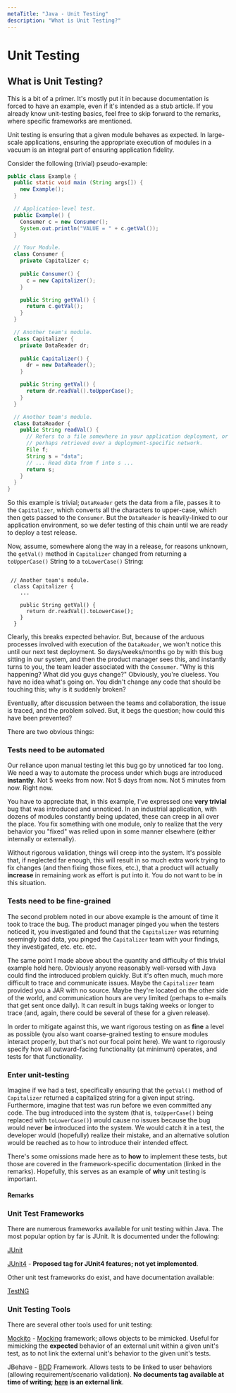```yaml
---
metaTitle: "Java - Unit Testing"
description: "What is Unit Testing?"
---
```


# Unit Testing




## What is Unit Testing?


This is a bit of a primer.  It's mostly put it in because documentation is forced to have an example, even if it's intended as a stub article.  If you already know unit-testing basics, feel free to skip forward to the remarks, where specific frameworks are mentioned.

Unit testing is ensuring that a given module behaves as expected.  In large-scale applications, ensuring the appropriate execution of modules in a vacuum is an integral part of ensuring application fidelity.

Consider the following (trivial) pseudo-example:

```java
public class Example {
  public static void main (String args[]) {
    new Example();
  }

  // Application-level test.
  public Example() {
    Consumer c = new Consumer();
    System.out.println("VALUE = " + c.getVal());
  }

  // Your Module.
  class Consumer {
    private Capitalizer c;
  
    public Consumer() {
      c = new Capitalizer();
    }

    public String getVal() {
      return c.getVal();
    }
  }

  // Another team's module.
  class Capitalizer {
    private DataReader dr;
  
    public Capitalizer() {
      dr = new DataReader();
    }

    public String getVal() {
      return dr.readVal().toUpperCase();
    }
  }

  // Another team's module.
  class DataReader {
    public String readVal() {
      // Refers to a file somewhere in your application deployment, or
      // perhaps retrieved over a deployment-specific network.
      File f; 
      String s = "data";
      // ... Read data from f into s ...
      return s;
    }
  }
}

```

So this example is trivial; `DataReader` gets the data from a file, passes it to the `Capitalizer`, which converts all the characters to upper-case, which then gets passed to the `Consumer`.  But the `DataReader` is heavily-linked to our application environment, so we defer testing of this chain until we are ready to deploy a test release.

Now, assume, somewhere along the way in a release, for reasons unknown, the `getVal()` method in `Capitalizer` changed from returning a `toUpperCase()` String to a `toLowerCase()` String:

```

 // Another team's module.
  class Capitalizer {
    ...

    public String getVal() {
      return dr.readVal().toLowerCase();
    }
  }

```

Clearly, this breaks expected behavior.  But, because of the arduous processes involved with execution of the `DataReader`, we won't notice this until our next test deployment.  So days/weeks/months go by with this bug sitting in our system, and then the product manager sees this, and instantly turns to you, the team leader associated with the `Consumer`.  "Why is this happening?  What did you guys change?"  Obviously, you're clueless.  You have no idea what's going on.  You didn't change any code that should be touching this; why is it suddenly broken?

Eventually, after discussion between the teams and collaboration, the issue is traced, and the problem solved.  But, it begs the question; how could this have been prevented?

There are two obvious things:

### Tests need to be automated

Our reliance upon manual testing let this bug go by unnoticed far too long.  We need a way to automate the process under which bugs are introduced **instantly**.  Not 5 weeks from now.  Not 5 days from now.  Not 5 minutes from now.  Right now.

You have to appreciate that, in this example, I've expressed one **very trivial** bug that was introduced and unnoticed.  In an industrial application, with dozens of modules constantly being updated, these can creep in all over the place.  You fix something with one module, only to realize that the very behavior you "fixed" was relied upon in some manner elsewhere (either internally or externally).

Without rigorous validation, things will creep into the system.  It's possible that, if neglected far enough, this will result in so much extra work trying to fix changes (and then fixing those fixes, etc.), that a product will actually **increase** in remaining work as effort is put into it.  You do not want to be in this situation.

### Tests need to be fine-grained

The second problem noted in our above example is the amount of time it took to trace the bug.  The product manager pinged you when the testers noticed it, you investigated and found that the `Capitalizer` was returning seemingly bad data, you pinged the `Capitalizer` team with your findings, they investigated, etc. etc. etc.

The same point I made above about the quantity and difficulty of this trivial example hold here.  Obviously anyone reasonably well-versed with Java could find the introduced problem quickly.  But it's often much, much more difficult to trace and communicate issues.  Maybe the `Capitalizer` team provided you a JAR with no source.  Maybe they're located on the other side of the world, and communication hours are very limited (perhaps to e-mails that get sent once daily).  It can result in bugs taking weeks or longer to trace (and, again, there could be several of these for a given release).

In order to mitigate against this, we want rigorous testing on as **fine** a level as possible (you also want coarse-grained testing to ensure modules interact properly, but that's not our focal point here).  We want to rigorously specify how all outward-facing functionality (at minimum) operates, and tests for that functionality.

### Enter unit-testing

Imagine if we had a test, specifically ensuring that the `getVal()` method of `Capitalizer` returned a capitalized string for a given input string.  Furthermore, imagine that test was run before we even committed any code.  The bug introduced into the system (that is, `toUpperCase()` being replaced with `toLowerCase()`) would cause no issues because the bug would never **be** introduced into the system.  We would catch it in a test, the developer would (hopefully) realize their mistake, and an alternative solution would be reached as to how to introduce their intended effect.

There's some omissions made here as to **how** to implement these tests, but those are covered in the framework-specific documentation (linked in the remarks).  Hopefully, this serves as an example of **why** unit testing is important.



#### Remarks


### Unit Test Frameworks

There are numerous frameworks available for unit testing within Java.  The most popular option by far is JUnit.  It is documented under the following:

[JUnit](http://stackoverflow.com/documentation/junit/topics)

[JUnit4](http://stackoverflow.com/documentation/junit4) - **Proposed tag for JUnit4 features; not yet implemented**.

Other unit test frameworks do exist, and have documentation available:

[TestNG](http://stackoverflow.com/documentation/testng/topics)

### Unit Testing Tools

There are several other tools used for unit testing:

[Mockito](http://stackoverflow.com/documentation/mockito/topics) - [Mocking](https://en.wikipedia.org/wiki/Mock_object) framework; allows objects to be mimicked.  Useful for mimicking the **expected** behavior of an external unit within a given unit's test, as to not link the external unit's behavior to the given unit's tests.

JBehave - [BDD](https://en.wikipedia.org/wiki/Behavior-driven_development) Framework.  Allows tests to be linked to user behaviors (allowing requirement/scenario validation).  **No documents tag available at time of writing; [here](http://jbehave.org/) is an external link**.

